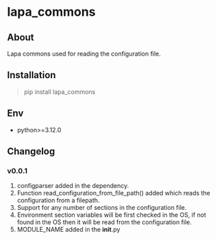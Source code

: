 # lapa_commons

## About

Lapa commons used for reading the configuration file.

## Installation

> pip install lapa_commons

## Env

- python>=3.12.0

## Changelog

### v0.0.1

1. configparser added in the dependency.
2. Function read_configuration_from_file_path() added which reads the configuration from a filepath.
3. Support for any number of sections in the configuration file.
4. Environment section variables will be first checked in the OS, if not found in the OS then it will be read from the configuration file.
5. MODULE_NAME added in the **init**.py
